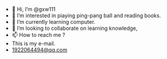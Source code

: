 - 👋 Hi, I’m @gxw111
- 👀 I’m interested in piaying ping-pang ball and reading books.
- 🌱 I’m currently learning computer.
- 💞️ I’m looking to collaborate on learning knowledge,
- 📫 How to reach me ?
- This is my e-mail.
- 1922064494@qq.com

<!---
gxw111/gxw111 is a ✨ special ✨ repository because its `README.md` (this file) appears on your GitHub profile.
You can click the Preview link to take a look at your changes.
--->
